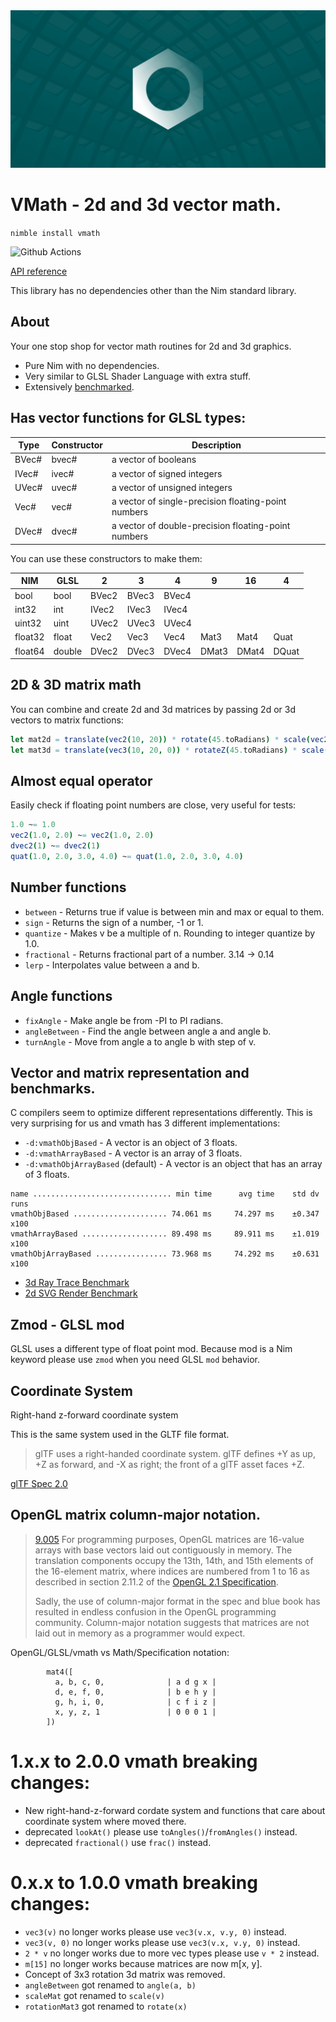 <img src="docs/banner.png">

# VMath - 2d and 3d vector math.

`nimble install vmath`

![Github Actions](https://github.com/treeform/vmath/workflows/Github%20Actions/badge.svg)

[API reference](https://treeform.github.io/vmath)

This library has no dependencies other than the Nim standard library.

## About

Your one stop shop for vector math routines for 2d and 3d graphics.

* Pure Nim with no dependencies.
* Very similar to GLSL Shader Language with extra stuff.
* Extensively [benchmarked](tests/bench_raytracer.nim).

## Has vector functions for GLSL types:

Type  | Constructor | Description
------|-------------| ---------------------------------------------------
BVec# | bvec#       | a vector of booleans
IVec# | ivec#       | a vector of signed integers
UVec# | uvec#       | a vector of unsigned integers
Vec#  | vec#        | a vector of single-precision floating-point numbers
DVec# | dvec#       | a vector of double-precision floating-point numbers

You can use these constructors to make them:

NIM     | GLSL   | 2     | 3     | 4     | 9     | 16    | 4     |
--------|--------|-------|-------|-------|-------|-------|-------|
bool    | bool   | BVec2 | BVec3 | BVec4 |       |       |       |
int32   | int    | IVec2 | IVec3 | IVec4 |       |       |       |
uint32  | uint   | UVec2 | UVec3 | UVec4 |       |       |       |
float32 | float  | Vec2  | Vec3  | Vec4  | Mat3  | Mat4  | Quat  |
float64 | double | DVec2 | DVec3 | DVec4 | DMat3 | DMat4 | DQuat |

## 2D & 3D matrix math

You can combine and create 2d and 3d matrices by passing 2d or 3d vectors to matrix functions:

```nim
let mat2d = translate(vec2(10, 20)) * rotate(45.toRadians) * scale(vec2(2))
let mat3d = translate(vec3(10, 20, 0)) * rotateZ(45.toRadians) * scale(vec3(2))
```

## Almost equal operator

Easily check if floating point numbers are close, very useful for tests:
```nim
1.0 ~= 1.0
vec2(1.0, 2.0) ~= vec2(1.0, 2.0)
dvec2(1) ~= dvec2(1)
quat(1.0, 2.0, 3.0, 4.0) ~= quat(1.0, 2.0, 3.0, 4.0)
```

## Number functions

* `between` - Returns true if value is between min and max or equal to them.
* `sign` - Returns the sign of a number, -1 or 1.
* `quantize` - Makes v be a multiple of n. Rounding to integer quantize by 1.0.
* `fractional` - Returns fractional part of a number. 3.14 -> 0.14
* `lerp` - Interpolates value between a and b.

## Angle functions

* `fixAngle` - Make angle be from -PI to PI radians.
* `angleBetween` - Find the angle between angle a and angle b.
* `turnAngle` - Move from angle a to angle b with step of v.

## Vector and matrix representation and benchmarks.

C compilers seem to optimize different representations differently. This is very surprising for us and vmath has 3 different implementations:

* `-d:vmathObjBased` - A vector is an object of 3 floats.
* `-d:vmathArrayBased` - A vector is an array of 3 floats.
* `-d:vmathObjArrayBased` (default) - A vector is an object that has an array of 3 floats.

```
name ............................... min time      avg time    std dv   runs
vmathObjBased ..................... 74.061 ms     74.297 ms    ±0.347   x100
vmathArrayBased ................... 89.498 ms     89.911 ms    ±1.019   x100
vmathObjArrayBased ................ 73.968 ms     74.292 ms    ±0.631   x100
```

* [3d Ray Trace Benchmark](tests/bench_raytracer.nim)
* [2d SVG Render Benchmark](https://github.com/treeform/pixie/blob/master/tests/bench_svg.nim)

## Zmod - GLSL mod

GLSL uses a different type of float point mod. Because mod is a Nim keyword please use `zmod` when you need GLSL `mod` behavior.

## Coordinate System

Right-hand z-forward coordinate system

This is the same system used in the GLTF file format.

> glTF uses a right-handed coordinate system.
> glTF defines +Y as up, +Z as forward, and -X as right;
> the front of a glTF asset faces +Z.

[glTF Spec 2.0](https://registry.khronos.org/glTF/specs/2.0/glTF-2.0.html#coordinate-system-and-units)

## OpenGL matrix column-major notation.

> [9.005](https://www.opengl.org/archives/resources/faq/technical/transformations.htm) For programming purposes, OpenGL matrices are 16-value arrays with base vectors laid out contiguously in memory. The translation components occupy the 13th, 14th, and 15th elements of the 16-element matrix, where indices are numbered from 1 to 16 as described in section 2.11.2 of the [OpenGL 2.1 Specification](https://registry.khronos.org/OpenGL/specs/gl/glspec21.pdf).
>
> Sadly, the use of column-major format in the spec and blue book has resulted in endless confusion in the OpenGL programming community. Column-major notation suggests that matrices are not laid out in memory as a programmer would expect.

OpenGL/GLSL/vmath vs Math/Specification notation:
```
        mat4([
          a, b, c, 0,              | a d g x |
          d, e, f, 0,              | b e h y |
          g, h, i, 0,              | c f i z |
          x, y, z, 1               | 0 0 0 1 |
        ])
```

# 1.x.x to 2.0.0 vmath breaking changes:
* New right-hand-z-forward cordate system and functions that care about
coordinate system where moved there.
* deprecated `lookAt()` please use `toAngles()`/`fromAngles()` instead.
* deprecated `fractional()` use `frac()` instead.

# 0.x.x to 1.0.0 vmath breaking changes:

* `vec3(v)` no longer works please use `vec3(v.x, v.y, 0)` instead.
* `vec3(v, 0)` no longer works please use `vec3(v.x, v.y, 0)` instead.
* `2 * v` no longer works due to more vec types please use `v * 2` instead.
* `m[15]` no longer works because matrices are now m[x, y].
* Concept of 3x3 rotation 3d matrix was removed.
* `angleBetween` got renamed to `angle(a, b)`
* `scaleMat` got renamed to `scale(v)`
* `rotationMat3` got renamed to `rotate(x)`
